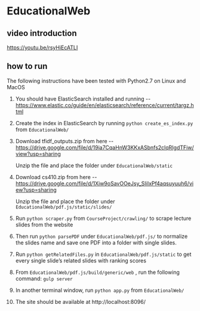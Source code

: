 # EducationalWeb

## video introduction
https://youtu.be/rsyHiEcATLI

## how to run

The following instructions have been tested with Python2.7 on Linux and MacOS

1. You should have ElasticSearch installed and running -- https://www.elastic.co/guide/en/elasticsearch/reference/current/targz.html

2. Create the index in ElasticSearch by running `python create_es_index.py` from `EducationalWeb/`

3. Download tfidf_outputs.zip from here -- https://drive.google.com/file/d/19ia7CqaHnW3KKxASbnfs2clqRIgdTFiw/view?usp=sharing
   
   Unzip the file and place the folder under `EducationalWeb/static`

4. Download cs410.zip from here -- https://drive.google.com/file/d/1Xiw9oSavOOeJsy_SIiIxPf4aqsuyuuh6/view?usp=sharing
   
   Unzip the file and place the folder under `EducationalWeb/pdf.js/static/slides/`
   
5. Run `python scraper.py` from `CourseProject/crawling/` to scrape lecture slides from the website

6. Then run `python parsePDF` under `EducationalWeb/pdf.js/` to normalize the slides name and save one PDF into a folder with single slides.

7. Run `python getRelatedFiles.py` in `EducationalWeb/pdf.js/static` to get every single slide’s related slides with ranking scores

8. From `EducationalWeb/pdf.js/build/generic/web` , run the following command: `gulp server`

9. In another terminal window, run `python app.py` from `EducationalWeb/`

10. The site should be available at http://localhost:8096/

